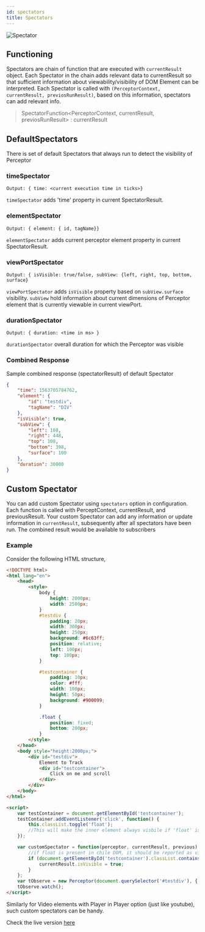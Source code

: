 ```yaml
---
id: spectators
title: Spectators
---
```


![Spectator](/img/spectator.png)

## Functioning

Spectators are chain of function that are executed with `currentResult` object. Each Spectator in the chain adds relevant data to currentResult so that sufficient information about viewability/visibility of DOM Element can be interpreted. Each Spectator is called with `(PerceptorContext, currentResult, previosRunResult)`, based on this information, spectators can add relevant info.

> SpectatorFunction<PerceptorContext, currentResult, previosRunResult> : currentResult

## DefaultSpectators

There is set of default Spectators that always run to detect the visibility of Perceptor

### timeSpectator

`Output: { time: <current execution time in ticks>}`

`timeSpectator` adds 'time' property in current SpectatorResult.

### elementSpectator

`Output: { element: { id, tagName}}`

`elementSpectator` adds current perceptor element property in current SpectatorResult.

### viewPortSpectator

`Output: { isVisible: true/false, subView: {left, right, top, bottom, surface}`

`viewPortSpectator` adds `isVisible` property based on `subView.surface` visibility. `subView` hold information about current dimensions of Perceptor element that is currently viewable in current viewPort.

### durationSpectator

`Output: { duration: <time in ms> }`

`durationSpectator` overall duration for which the Perceptor was visible

### Combined Response

Sample combined response (spectatorResult) of default Spectator

```json
{
	"time": 1563705784762,
	"element": {
		"id": "testdiv",
		"tagName": "DIV"
	},
	"isVisible": true,
	"subView": {
		"left": 108,
		"right": 448,
		"top": 108,
		"bottom": 398,
		"surface": 100
	},
	"duration": 30000
}
```

## Custom Spectator

You can add custom Spectator using `spectators` option in configuration. Each function is called with PerceptContext, currentResult, and previousResult. Your custom Spectator can add any information or update information in `currentResult`, subsequently after all spectators have been run. The combined result would be available to subscribers

### Example

Consider the following HTML structure,

```html
<!DOCTYPE html>
<html lang="en">
	<head>
		<style>
			body {
				height: 2000px;
				width: 2500px;
			}
			#testdiv {
				padding: 20px;
				width: 300px;
				height: 250px;
				background: #6c63ff;
				position: relative;
				left: 100px;
				top: 100px;
			}

			#testcontainer {
				padding: 10px;
				color: #fff;
				width: 100px;
				height: 50px;
				background: #900099;
			}

			.float {
				position: fixed;
				bottom: 200px;
			}
		</style>
	</head>
	<body style="height:2000px;">
		<div id="testdiv">
			Element to Track
			<div id="testcontainer">
				Click on me and scroll
			</div>
		</div>
	</body>
</html>
```

```html
<script>
	var testContainer = document.getElementById('testcontainer');
	testContainer.addEventListener('click', function() {
		this.classList.toggle('float');
		//This will make the inner element always visbile if 'float' is added
	});

	var customSpectator = function(perceptor, currentResult, previous) {
		//if float is present in chile DOM, it should be reported as visibile
		if (document.getElementById('testcontainer').classList.contains('float')) {
			currentResult.isVisible = true;
		}
	};
	var tObserve = new Perceptor(document.querySelector('#testdiv'), { spectators: [customSpectator] });
	tObserve.watch();
</script>
```

Similarly for Video elements with Player in Player option (just like youtube), such custom spectators can be handy.

Check the live version [here](/sample/customSpectator)
